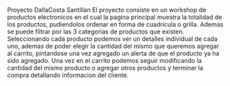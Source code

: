 Proyecto DallaCosta Santillan
El proyecto consiste en un workshop de productos electronicos en el cual la pagina principal muestra la totalidad de los productos, pudiendolos ordenar en forma de cuadricula o grilla. Ademas se puede filtrar por las 3 categorias de productos que existen. Seleccionando cada producto podemos ver un detalles individual de cada uno, ademas de poder elegir la cantidad del mismo que queremos agregar al carrito, pintandose una vez agregado un alerta de que el producto ya ha sido agregado. Una vez en el carrito podemos seguir modificando la cantidad del mismo producto o agregar otros productos y terminar la compra detallando informacion del cliente.
